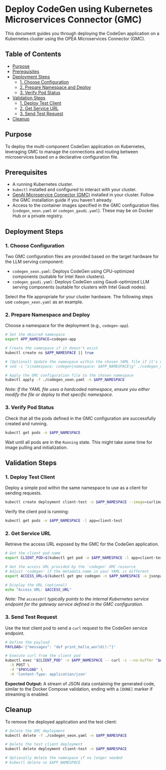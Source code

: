 # Deploy CodeGen using Kubernetes Microservices Connector (GMC)

This document guides you through deploying the CodeGen application on a Kubernetes cluster using the OPEA Microservices Connector (GMC).

## Table of Contents

- [Purpose](#purpose)
- [Prerequisites](#prerequisites)
- [Deployment Steps](#deployment-steps)
  - [1. Choose Configuration](#1-choose-configuration)
  - [2. Prepare Namespace and Deploy](#2-prepare-namespace-and-deploy)
  - [3. Verify Pod Status](#3-verify-pod-status)
- [Validation Steps](#validation-steps)
  - [1. Deploy Test Client](#1-deploy-test-client)
  - [2. Get Service URL](#2-get-service-url)
  - [3. Send Test Request](#3-send-test-request)
- [Cleanup](#cleanup)

## Purpose

To deploy the multi-component CodeGen application on Kubernetes, leveraging GMC to manage the connections and routing between microservices based on a declarative configuration file.

## Prerequisites

- A running Kubernetes cluster.
- `kubectl` installed and configured to interact with your cluster.
- [GenAI Microservice Connector (GMC)](https://github.com/opea-project/GenAIInfra/tree/main/microservices-connector/README.md) installed in your cluster. Follow the GMC installation guide if you haven't already.
- Access to the container images specified in the GMC configuration files (`codegen_xeon.yaml` or `codegen_gaudi.yaml`). These may be on Docker Hub or a private registry.

## Deployment Steps

### 1. Choose Configuration

Two GMC configuration files are provided based on the target hardware for the LLM serving component:

-   `codegen_xeon.yaml`: Deploys CodeGen using CPU-optimized components (suitable for Intel Xeon clusters).
-   `codegen_gaudi.yaml`: Deploys CodeGen using Gaudi-optimized LLM serving components (suitable for clusters with Intel Gaudi nodes).

Select the file appropriate for your cluster hardware. The following steps use `codegen_xeon.yaml` as an example.

### 2. Prepare Namespace and Deploy

Choose a namespace for the deployment (e.g., `codegen-app`).

```bash
# Set the desired namespace
export APP_NAMESPACE=codegen-app

# Create the namespace if it doesn't exist
kubectl create ns $APP_NAMESPACE || true

# (Optional) Update the namespace within the chosen YAML file if it's not parameterized
# sed -i "s|namespace: codegen|namespace: $APP_NAMESPACE|g" ./codegen_xeon.yaml

# Apply the GMC configuration file to the chosen namespace
kubectl apply -f ./codegen_xeon.yaml -n $APP_NAMESPACE
```
*Note: If the YAML file uses a hardcoded namespace, ensure you either modify the file or deploy to that specific namespace.*

### 3. Verify Pod Status

Check that all the pods defined in the GMC configuration are successfully created and running.

```bash
kubectl get pods -n $APP_NAMESPACE
```
Wait until all pods are in the `Running` state. This might take some time for image pulling and initialization.

## Validation Steps

### 1. Deploy Test Client

Deploy a simple pod within the same namespace to use as a client for sending requests.

```bash
kubectl create deployment client-test -n $APP_NAMESPACE --image=curlimages/curl -- sleep infinity
```
Verify the client pod is running:
```bash
kubectl get pods -n $APP_NAMESPACE -l app=client-test
```

### 2. Get Service URL

Retrieve the access URL exposed by the GMC for the CodeGen application.

```bash
# Get the client pod name
export CLIENT_POD=$(kubectl get pod -n $APP_NAMESPACE -l app=client-test -o jsonpath='{.items[0].metadata.name}')

# Get the access URL provided by the 'codegen' GMC resource
# Adjust 'codegen' if the metadata.name in your YAML is different
export ACCESS_URL=$(kubectl get gmc codegen -n $APP_NAMESPACE -o jsonpath='{.status.accessUrl}')

# Display the URL (optional)
echo "Access URL: $ACCESS_URL"
```
*Note: The `accessUrl` typically points to the internal Kubernetes service endpoint for the gateway service defined in the GMC configuration.*

### 3. Send Test Request

Use the test client pod to send a `curl` request to the CodeGen service endpoint.

```bash
# Define the payload
PAYLOAD='{"messages": "def print_hello_world():"}'

# Execute curl from the client pod
kubectl exec "$CLIENT_POD" -n $APP_NAMESPACE -- curl -s --no-buffer "$ACCESS_URL" \
  -X POST \
  -d "$PAYLOAD" \
  -H 'Content-Type: application/json'
```

**Expected Output:** A stream of JSON data containing the generated code, similar to the Docker Compose validation, ending with a `[DONE]` marker if streaming is enabled.

## Cleanup

To remove the deployed application and the test client:

```bash
# Delete the GMC deployment
kubectl delete -f ./codegen_xeon.yaml -n $APP_NAMESPACE

# Delete the test client deployment
kubectl delete deployment client-test -n $APP_NAMESPACE

# Optionally delete the namespace if no longer needed
# kubectl delete ns $APP_NAMESPACE
```
